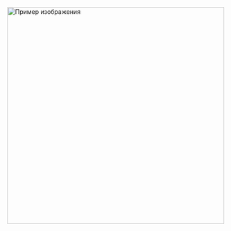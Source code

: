 <!DOCTYPE html>
<html lang="ru">
<body>
    <img src="https://cdn-icons-png.flaticon.com/512/5548/5548863.png" alt="Пример изображения" width="500">
</body>
</html>
